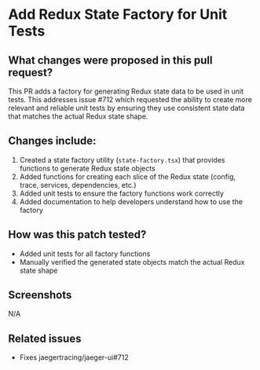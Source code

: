 # Add Redux State Factory for Unit Tests

## What changes were proposed in this pull request?

This PR adds a factory for generating Redux state data to be used in unit tests. This addresses issue #712 which requested the ability to create more relevant and reliable unit tests by ensuring they use consistent state data that matches the actual Redux state shape.

## Changes include:

1. Created a state factory utility (`state-factory.tsx`) that provides functions to generate Redux state objects
2. Added functions for creating each slice of the Redux state (config, trace, services, dependencies, etc.)
3. Added unit tests to ensure the factory functions work correctly
4. Added documentation to help developers understand how to use the factory

## How was this patch tested?

- Added unit tests for all factory functions
- Manually verified the generated state objects match the actual Redux state shape

## Screenshots

N/A

## Related issues

- Fixes jaegertracing/jaeger-ui#712